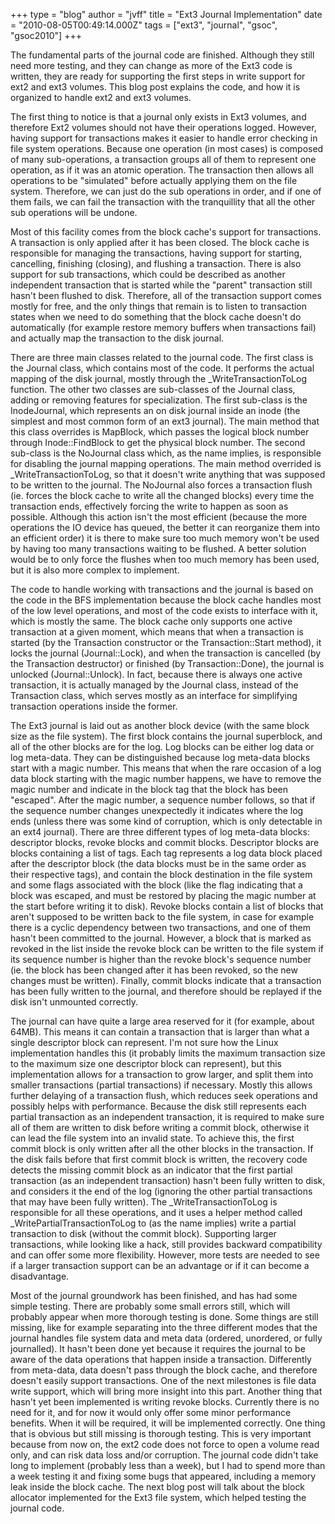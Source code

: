 +++
type = "blog"
author = "jvff"
title = "Ext3 Journal Implementation"
date = "2010-08-05T00:49:14.000Z"
tags = ["ext3", "journal", "gsoc", "gsoc2010"]
+++

The fundamental parts of the journal code are finished. Although they still need more testing, and they can change as more of the Ext3 code is written, they are ready for supporting the first steps in write support for ext2 and ext3 volumes. This blog post explains the code, and how it is organized to handle ext2 and ext3 volumes.

<!--more-->

The first thing to notice is that a journal only exists in Ext3 volumes, and therefore Ext2 volumes should not have their operations logged. However, having support for transactions makes it easier to handle error checking in file system operations. Because one operation (in most cases) is composed of many sub-operations, a transaction groups all of them to represent one operation, as if it was an atomic operation. The transaction then allows all operations to be "simulated" before actually applying them on the file system. Therefore, we can just do the sub operations in order, and if one of them fails, we can fail the transaction with the tranquillity that all the other sub operations will be undone.

Most of this facility comes from the block cache's support for transactions. A transaction is only applied after it has been closed. The block cache is responsible for managing the transactions, having support for starting, cancelling, finishing (closing), and flushing a transaction. There is also support for sub transactions, which could be described as another independent transaction that is started while the "parent" transaction still hasn't been flushed to disk. Therefore, all of the transaction support comes mostly for free, and the only things that remain is to listen to transaction states when we need to do something that the block cache doesn't do automatically (for example restore memory buffers when transactions fail) and actually map the transaction to the disk journal.

There are three main classes related to the journal code. The first class is the Journal class, which contains most of the code. It performs the actual mapping of the disk journal, mostly through the _WriteTransactionToLog function. The other two classes are sub-classes of the Journal class, adding or removing features for specialization. The first sub-class is the InodeJournal, which represents an on disk journal inside an inode (the simplest and most common form of an ext3 journal). The main method that this class overrides is MapBlock, which passes the logical block number through Inode::FindBlock to get the physical block number. The second sub-class is the NoJournal class which, as the name implies, is responsible for disabling the journal mapping operations. The main method overrided is _WriteTransactionToLog, so that it doesn't write anything that was supposed to be written to the journal. The NoJournal also forces a transaction flush (ie. forces the block cache to write all the changed blocks) every time the transaction ends, effectively forcing the write to happen as soon as possible. Although this action isn't the most efficient (because the more operations the IO device has queued, the better it can reorganize them into an efficient order) it is there to make sure too much memory won't be used by having too many transactions waiting to be flushed. A better solution would be to only force the flushes when too much memory has been used, but it is also more complex to implement.

The code to handle working with transactions and the journal is based on the code in the BFS implementation because the block cache handles most of the low level operations, and most of the code exists to interface with it, which is mostly the same. The block cache only supports one active transaction at a given moment, which means that when a transaction is started (by the Transaction constructor or the Transaction::Start method), it locks the journal (Journal::Lock), and when the transaction is cancelled (by the Transaction destructor) or finished (by Transaction::Done), the journal is unlocked (Journal::Unlock). In fact, because there is always one active transaction, it is actually managed by the Journal class, instead of the Transaction class, which serves mostly as an interface for simplifying transaction operations inside the former.

The Ext3 journal is laid out as another block device (with the same block size as the file system). The first block contains the journal superblock, and all of the other blocks are for the log. Log blocks can be either log data or log meta-data. They can be distinguished because log meta-data blocks start with a magic number. This means that when the rare occasion of a log data block starting with the magic number happens, we have to remove the magic number and indicate in the block tag that the block has been "escaped". After the magic number, a sequence number follows, so that if the sequence number changes unexpectedly it indicates where the log ends (unless there was some kind of corruption, which is only detectable in an ext4 journal). There are three different types of log meta-data blocks: descriptor blocks, revoke blocks and commit blocks. Descriptor blocks are blocks containing a list of tags. Each tag represents a log data block placed after the descriptor block (the data blocks must be in the same order as their respective tags), and contain the block destination in the file system and some flags associated with the block (like the flag indicating that a block was escaped, and must be restored by placing the magic number at the start before writing it to disk). Revoke blocks contain a list of blocks that aren't supposed to be written back to the file system, in case for example there is a cyclic dependency between two transactions, and one of them hasn't been committed to the journal. However, a block that is marked as revoked in the list inside the revoke block can be written to the file system if its sequence number is higher than the revoke block's sequence number (ie. the block has been changed after it has been revoked, so the new changes must be written). Finally, commit blocks indicate that a transaction has been fully written to the journal, and therefore should be replayed if the disk isn't unmounted correctly.

The journal can have quite a large area reserved for it (for example, about 64MB). This means it can contain a transaction that is larger than what a single descriptor block can represent. I'm not sure how the Linux implementation handles this (it probably limits the maximum transaction size to the maximum size one descriptor block can represent), but this implementation allows for a transaction to grow larger, and split them into smaller transactions (partial transactions) if necessary. Mostly this allows further delaying of a transaction flush, which reduces seek operations and possibly helps with performance. Because the disk still represents each partial transaction as an independent transaction, it is required to make sure all of them are written to disk before writing a commit block, otherwise it can lead the file system into an invalid state. To achieve this, the first commit block is only written after all the other blocks in the transaction. If the disk fails before that first commit block is written, the recovery code detects the missing commit block as an indicator that the first partial transaction (as an independent transaction) hasn't been fully written to disk, and considers it the end of the log (ignoring the other partial transactions that may have been fully written). The _WriteTransactionToLog is responsible for all these operations, and it uses a helper method called _WritePartialTransactionToLog to (as the name implies) write a partial transaction to disk (without the commit block). Supporting larger transactions, while looking like a hack, still provides backward compatibility and can offer some more flexibility. However, more tests are needed to see if a larger transaction support can be an advantage or if it can become a disadvantage.

Most of the journal groundwork has been finished, and has had some simple testing. There are probably some small errors still, which will probably appear when more thorough testing is done. Some things are still missing, like for example separating into the three different modes that the journal handles file system data and meta data (ordered, unordered, or fully journalled). It hasn't been done yet because it requires the journal to be aware of the data operations that happen inside a transaction. Differently from meta-data, data doesn't pass through the block cache, and therefore doesn't easily support transactions. One of the next milestones is file data write support, which will bring more insight into this part. Another thing that hasn't yet been implemented is writing revoke blocks. Currently there is no need for it, and for now it would only offer some minor performance benefits. When it will be required, it will be implemented correctly. One thing that is obvious but still missing is thorough testing. This is very important because from now on, the ext2 code does not force to open a volume read only, and can risk data loss and/or corruption. The journal code didn't take long to implement (probably less than a week), but I had to spend more than a week testing it and fixing some bugs that appeared, including a memory leak inside the block cache. The next blog post will talk about the block allocator implemented for the Ext3 file system, which helped testing the journal code.